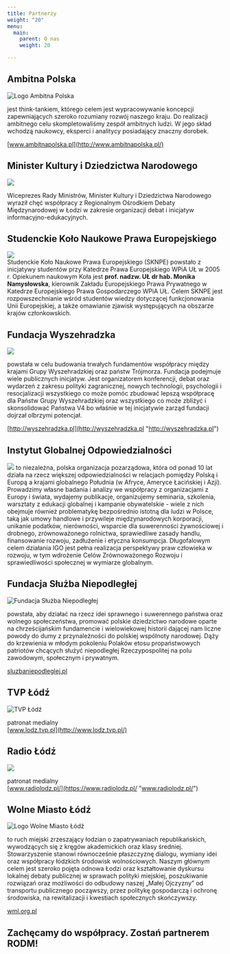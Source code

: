 ```yaml
---
title: Partnerzy
weight: "20"
menu:
  main:
    parent: O nas
    weight: 20

---
```

## Ambitna Polska

![Logo Ambitna Polska](https://res.cloudinary.com/inspro/image/upload/v1552864975/rodm/ambitna-polska.png)

jest think-tankiem, którego celem jest wypracowywanie koncepcji zapewniających szeroko rozumiany rozwój naszego kraju. Do realizacji ambitnego celu skompletowaliśmy zespół ambitnych ludzi. W jego skład wchodzą naukowcy, eksperci i analitycy posiadający znaczny dorobek.

[www.ambitnapolska.pl](http://www.ambitnapolska.pl/)

## Minister Kultury i Dziedzictwa Narodowego

![](https://res.cloudinary.com/inspro/image/upload/v1555507882/rodm/20170313_mkidn_logo2.jpg)

Wiceprezes Rady Ministrów, Minister Kultury i Dziedzictwa Narodowego wyraził chęć współpracy z Regionalnym Ośrodkiem Debaty Międzynarodowej w Łodzi w zakresie organizacji debat i inicjatyw informacyjno-edukacyjnych.

## Studenckie Koło Naukowe Prawa Europejskiego

![](https://res.cloudinary.com/inspro/image/upload/v1558091222/rodm/logo%20ko%C5%82a.png)  
Studenckie Koło Naukowe Prawa Europejskiego (SKNPE) powstało z inicjatywy studentów przy Katedrze Prawa Europejskiego WPiA UŁ w 2005 r. Opiekunem naukowym Koła jest **prof. nadzw. UŁ dr hab. Monika Namysłowska**, kierownik Zakładu Europejskiego Prawa Prywatnego w Katedrze Europejskiego Prawa Gospodarczego WPiA UŁ. Celem SKNPE jest rozpowszechnianie wśród studentów wiedzy dotyczącej funkcjonowania Unii Europejskiej, a także omawianie zjawisk występujących na obszarze krajów członkowskich. 

## Fundacja Wyszehradzka

![](https://res.cloudinary.com/inspro/image/upload/v1554726383/rodm/wyszehradzka.jpg)

powstała w celu budowania trwałych fundamentów współpracy między krajami Grupy Wyszehradzkiej oraz państw Trójmorza. Fundacja podejmuje wiele publicznych inicjatyw. Jest organizatorem konferencji, debat oraz wydarzeń z zakresu polityki zagranicznej, nowych technologii, psychologii i resocjalizacji wszystkiego co może pomóc zbudować lepszą współpracę dla Państw Grupy Wyszehradzkiej oraz wszystkiego co może zbliżyć i skonsolidować Państwa V4 bo właśnie w tej inicjatywie zarząd fundacji dojrzał olbrzymi potencjał.

[http://wyszehradzka.pl](http://wyszehradzka.pl "http://wyszehradzka.pl")

## Instytut Globalnej Odpowiedzialności

![](https://res.cloudinary.com/inspro/image/upload/v1557222713/rodm/IGO_logo%20podstawowe_1200px.jpg) to niezależna, polska organizacja pozarządowa, która od ponad 10 lat działa na rzecz większej odpowiedzialności w relacjach pomiędzy Polską i Europą a krajami globalnego Południa (w Afryce, Ameryce Łacińskiej i Azji). Prowadzimy własne badania i analizy we współpracy z organizacjami z Europy i świata, wydajemy publikacje, organizujemy seminaria, szkolenia, warsztaty z edukacji globalnej i kampanie obywatelskie - wiele z nich obejmuje również problematykę bezpośrednio istotną dla ludzi w Polsce, taką jak umowy handlowe i przywileje międzynarodowych korporacji, unikanie podatków, nierówności, wsparcie dla suwerenności żywnościowej i drobnego, zrównoważonego rolnictwa, sprawiedliwe zasady handlu, finansowanie rozwoju, zadłużenie i etyczna konsumpcja. Długofalowym celem działania IGO jest pełna realizacja perspektywy praw człowieka w rozwoju, w tym wdrożenie Celów Zrównoważonego Rozwoju i sprawiedliwości społecznej w wymiarze globalnym.

## Fundacja Służba Niepodległej

![Fundacja Służba Niepodległej](https://res.cloudinary.com/inspro/image/upload/v1552864975/rodm/fundacja-sluzba-niepodleglej.png)

powstała, aby działać na rzecz idei sprawnego i suwerennego państwa oraz wolnego społeczeństwa, promować polskie dziedzictwo narodowe oparte na chrześcijańskim fundamencie i wielowiekowej historii dającej nam liczne powody do dumy z przynależności do polskiej wspólnoty narodowej. Dąży do krzewienia w młodym pokoleniu Polaków etosu propaństwowych patriotów chcących służyć niepodległej Rzeczypospolitej na polu zawodowym, społecznym i prywatnym.

[sluzbaniepodleglej.pl](http://sluzbaniepodleglej.pl/)

## TVP Łódź

![TVP Łódź](https://res.cloudinary.com/inspro/image/upload/v1553173070/rodm/tvp-lodz.png)

patronat medialny  
[www.lodz.tvp.pl](http://www.lodz.tvp.pl/)

## Radio Łódź

![](https://res.cloudinary.com/inspro/image/upload/v1555595459/rodm/logo_radio_lodz.jpg)

patronat medialny  
[www.radiolodz.pl/](https://www.radiolodz.pl/ "www.radiolodz.pl/")

## Wolne Miasto Łódź

![Logo Wolne Miasto Łódź](https://res.cloudinary.com/inspro/image/upload/v1552864975/rodm/wolne-miasto-lodz.png)

to ruch miejski zrzeszający łodzian o zapatrywaniach republikańskich, wywodzących się z kręgów akademickich oraz klasy średniej. Stowarzyszenie stanowi równocześnie płaszczyznę dialogu, wymiany idei oraz współpracy łódzkich środowisk wolnościowych. Naszym głównym celem jest szeroko pojęta odnowa Łodzi oraz kształtowanie dyskursu lokalnej debaty publicznej w sprawach polityki miejskiej, poszukiwanie rozwiązań oraz możliwości do odbudowy naszej „Małej Ojczyzny” od transportu publicznego począwszy, przez politykę gospodarczą i ochronę środowiska, na rewitalizacji i kwestiach społecznych skończywszy.

[wml.org.pl](http://wml.org.pl/)

## Zachęcamy do współpracy. Zostań partnerem RODM!
